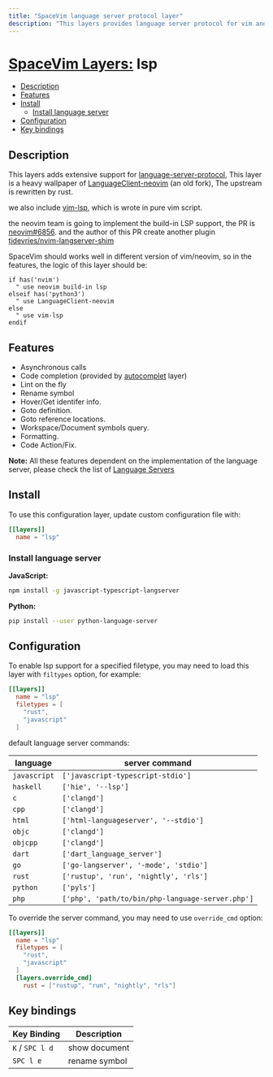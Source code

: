 ```yaml
---
title: "SpaceVim language server protocol layer"
description: "This layers provides language server protocol for vim and neovim"
---
```


# [SpaceVim Layers:](https://spacevim.org/layers) lsp

<!-- vim-markdown-toc GFM -->

- [Description](#description)
- [Features](#features)
- [Install](#install)
  - [Install language server](#install-language-server)
- [Configuration](#configuration)
- [Key bindings](#key-bindings)

<!-- vim-markdown-toc -->

## Description

This layers adds extensive support for [language-server-protocol](https://microsoft.github.io/language-server-protocol/),
This layer is a heavy wallpaper of [LanguageClient-neovim](https://github.com/SpaceVim/LanguageClient-neovim) (an old fork),
The upstream is rewritten by rust.

we also include [vim-lsp](https://github.com/prabirshrestha/vim-lsp), which is wrote in pure vim script.

the neovim team is going to implement the build-in LSP support, the
PR is [neovim#6856](https://github.com/neovim/neovim/pull/6856). and the author of this PR
create another plugin [tjdevries/nvim-langserver-shim](https://github.com/tjdevries/nvim-langserver-shim)

SpaceVim should works well in different version of vim/neovim, so in the features, the logic of this layer should be:

```vim
if has('nvim')
  " use neovim build-in lsp
elseif has('python3')
  " use LanguageClient-neovim
else
  " use vim-lsp
endif
```

## Features

- Asynchronous calls
- Code completion (provided by [autocomplet](https://spacevim.org/layers/autocomplete/) layer)
- Lint on the fly
- Rename symbol
- Hover/Get identifer info.
- Goto definition.
- Goto reference locations.
- Workspace/Document symbols query.
- Formatting.
- Code Action/Fix.

**Note:** All these features dependent on the implementation of the language server, please
check the list of [Language Servers](https://microsoft.github.io/language-server-protocol/implementors/servers/)

## Install

To use this configuration layer, update custom configuration file with:

```toml
[[layers]]
  name = "lsp"
```

### Install language server

**JavaScript:**

```sh
npm install -g javascript-typescript-langserver
```

**Python:**

```sh
pip install --user python-language-server
```

## Configuration

To enable lsp support for a specified filetype, you may need to load this layer with `filtypes` option, for example:

```toml
[[layers]]
  name = "lsp"
  filetypes = [
    "rust",
    "javascript"
  ]
```

default language server commands:

| language     | server command                                   |
| ------------ | ------------------------------------------------ |
| `javascript` | `['javascript-typescript-stdio']`                |
| `haskell`    | `['hie', '--lsp']`                               |
| `c`          | `['clangd']`                                     |
| `cpp`        | `['clangd']`                                     |
| `html`       | `['html-languageserver', '--stdio']`             |
| `objc`       | `['clangd']`                                     |
| `objcpp`     | `['clangd']`                                     |
| `dart`       | `['dart_language_server']`                       |
| `go`         | `['go-langserver', '-mode', 'stdio']`            |
| `rust`       | `['rustup', 'run', 'nightly', 'rls']`            |
| `python`     | `['pyls']`                                       |
| `php`        | `['php', 'path/to/bin/php-language-server.php']` |

To override the server command, you may need to use `override_cmd` option:

```toml
[[layers]]
  name = "lsp"
  filetypes = [
    "rust",
    "javascript"
  ]
  [layers.override_cmd]
    rust = ["rustup", "run", "nightly", "rls"]
```

## Key bindings

| Key Binding     | Description   |
| --------------- | ------------- |
| `K` / `SPC l d` | show document |
| `SPC l e`       | rename symbol |
